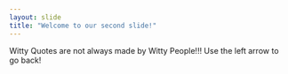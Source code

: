```yaml
---
layout: slide
title: "Welcome to our second slide!"
---
```

Witty Quotes are not always made by Witty People!!!
Use the left arrow to go back!
